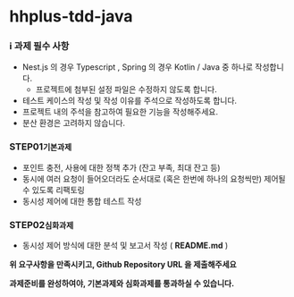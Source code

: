 ﻿# hhplus-tdd-java 

 ### ℹ️ 과제 필수 사항

- Nest.js 의 경우 Typescript , Spring 의 경우 Kotlin / Java 중 하나로 작성합니다.
    - 프로젝트에 첨부된 설정 파일은 수정하지 않도록 합니다.
- 테스트 케이스의 작성 및 작성 이유를 주석으로 작성하도록 합니다.
- 프로젝트 내의 주석을 참고하여 필요한 기능을 작성해주세요.
- 분산 환경은 고려하지 않습니다.

### STEP01`기본과제`

- 포인트 충전, 사용에 대한 정책 추가 (잔고 부족, 최대 잔고 등)
- 동시에 여러 요청이 들어오더라도 순서대로 (혹은 한번에 하나의 요청씩만) 제어될 수 있도록 리팩토링
- 동시성 제어에 대한 통합 테스트 작성

### STEP02`심화과제`

- 동시성 제어 방식에 대한 분석 및 보고서 작성 ( **README.md** )

**위 요구사항을 만족시키고, Github Repository URL 을 제출해주세요**

**과제준비를 완성하여야, 기본과제와 심화과제를 통과하실 수 있습니다.**
